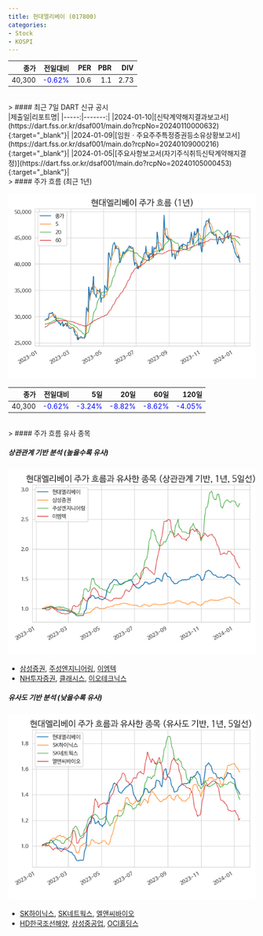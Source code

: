 ```yaml
---
title: 현대엘리베이 (017800)
categories:
- Stock
- KOSPI
---
```


|종가|전일대비|PER|PBR|DIV|
|---:|-------:|--:|--:|--:|
|40,300|<span style="color: blue">-0.62%</span>|10.6|1.1|2.73|

<!-- more -->

<br>
> #### 최근 7일 DART 신규 공시

<br>
|제출일|리포트명|
|-----:|-------:|
|2024-01-10|[신탁계약해지결과보고서](https://dart.fss.or.kr/dsaf001/main.do?rcpNo=20240110000632){:target="_blank"}|
|2024-01-09|[임원ㆍ주요주주특정증권등소유상황보고서](https://dart.fss.or.kr/dsaf001/main.do?rcpNo=20240109000216){:target="_blank"}|
|2024-01-05|[주요사항보고서(자기주식취득신탁계약해지결정)](https://dart.fss.or.kr/dsaf001/main.do?rcpNo=20240105000453){:target="_blank"}|

<br>
> #### 주가 흐름 (최근 1년)

![017800](/assets/images/stock/017800.png)

|종가|전일대비|5일|20일|60일|120일|
|---:|-------:|--:|---:|---:|----:|
|40,300|<span style="color: blue">-0.62%</span>|<span style="color: blue">-3.24%</span>|<span style="color: blue">-8.82%</span>|<span style="color: blue">-8.62%</span>|<span style="color: blue">-4.05%</span>|

<br>
> #### 주가 흐름 유사 종목

##### 상관관계 기반 분석 (높을수록 유사)
![017800](/assets/images/stock/017800_corr.png)
- [삼성증권](/016360/), [주성엔지니어링](/036930/), [이엠텍](/091120/)
- [NH투자증권](/005940/), [클래시스](/214150/), [이오테크닉스](/039030/)

##### 유사도 기반 분석 (낮을수록 유사)
![017800](/assets/images/stock/017800_sim.png)
- [SK하이닉스](/000660/), [SK네트웍스](/001740/), [엘앤씨바이오](/290650/)
- [HD한국조선해양](/009540/), [삼성중공업](/010140/), [OCI홀딩스](/010060/)
